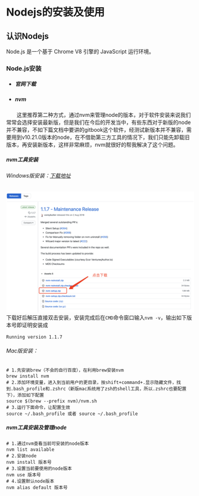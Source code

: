 # Nodejs的安装及使用
## 认识Nodejs
Node.js 是一个基于 Chrome V8 引擎的 JavaScript 运行环境。

### Node.js安装
* ##### 官网下载
* ##### nvm

&emsp;&emsp;这里推荐第二种方式，通过nvm来管理node的版本，对于软件安装来说我们常常会选择安装最新版，但是我们在今后的开发当中，有些东西对于新版的node并不兼容，不如下篇文档中要讲的gitbook这个软件，经测试新版本并不兼容，需要用到v10.21.0版本的node，在不借助第三方工具的情况下，我们只能先卸载旧版本，再安装新版本，这样非常麻烦，nvm就很好的帮我解决了这个问题。

##### nvm工具安装
###### Windows版安装：[下载地址](https://github.com/coreybutler/nvm-windows/releases)

![下载示意图](./images/02-01.png)
下载好后解压直接双击安装，安装完成后在`CMD`命令窗口输入`nvm -v`，输出如下版本号即证明安装成
```
Running version 1.1.7
```
###### Mac版安装：
```
# 1.先安装brew（不会的自行百度），在利用brew安装nvm
brew install nvm
# 2.添加环境变量，进入到当前用户的更目录，按shift+command+.显示隐藏文件，找到.bash_profile和.zshrc（新版mac系统用了zsh的shell工具，所以.zshrc也要配置下），添加如下配置
source $(brew --prefix nvm)/nvm.sh
# 3.运行下面命令，让配置生效
source ~/.bash_profile 或者 source ~/.bash_profile
```

##### nvm工具安装及管理node
```
# 1.通过nvm查看当前可安装的node版本
nvm list available
# 2.安装node
nvm install 版本号
# 3.设置当前要使用的node版本
nvm use 版本号
# 4.设置默认node版本
nvm alias default 版本号
```